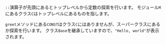 `::`演算子が先頭にあるとトップレベルから定数の探索を行います。
モジュール`M`にあるクラス`C`はトップレベルにあるものを指します。

`greet`メソッドにある`CONST`はクラス`C`にはありませんが、スーパークラスにあるか探索を行います。
クラス`Base`を継承していますので、`"Hello, world"`が表示されます。
